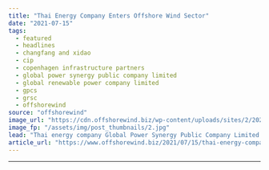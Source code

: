 ```yaml
---
title: "Thai Energy Company Enters Offshore Wind Sector"
date: "2021-07-15"
tags: 
  - featured
  - headlines
  - changfang and xidao
  - cip
  - copenhagen infrastructure partners
  - global power synergy public company limited
  - global renewable power company limited
  - gpcs
  - grsc
  - offshorewind
source: "offshorewind"
image_url: "https://cdn.offshorewind.biz/wp-content/uploads/sites/2/2021/06/03063950/CTCI-MAC-pin-piles-for-Changfang-and-Xidao.jpg"
image_fp: "/assets/img/post_thumbnails/2.jpg"
lead: "Thai energy company Global Power Synergy Public Company Limited (GPSC) has agreed to acquire"
article_url: "https://www.offshorewind.biz/2021/07/15/thai-energy-company-enters-offshore-wind-sector/"
---
```


---
